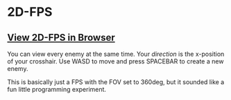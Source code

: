 # 2D-FPS

## [View 2D-FPS in Browser](https://samdamana.github.io/2D-FPS/index.html)

You can view every enemy at the same time. Your _direction_ is the x-position of your crosshair. Use WASD to move and press SPACEBAR to create a new enemy.


This is basically just a FPS with the FOV set to 360deg, but it sounded like a fun little programming experiment.
